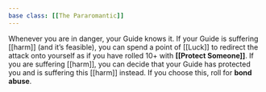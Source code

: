 ```yaml
---
base class: [[The Pararomantic]]
---
```

 Whenever you are in danger, your Guide knows it. If your Guide is suffering [[harm]] (and it’s feasible), you can spend a point of [[Luck]] to redirect the attack onto yourself as if you have rolled 10+ with **[[Protect Someone]]**. If you are suffering [[harm]], you can decide that your Guide has protected you and is suffering this [[harm]] instead. If you choose this, roll for **bond abuse**.
